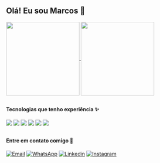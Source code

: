 ## Olá! Eu sou Marcos 👋

<a href="https://github.com/MarcosSC00">
  <img height=200 align="center" src="https://github-readme-stats.vercel.app/api?username=MarcosSC00&theme=transparent&show_icons=true"/>
</a>
<a href="https://github.com/MarcosSC00">
  <img height=200 align="center" src="https://github-readme-stats.vercel.app/api/top-langs?username=MarcosSC00&layout=compact&langs_count=8&card_width=320&theme=transparent" />
</a>

##

#### Tecnologias que tenho experiência ✨
<div style="display:inline_block">
  <img src="https://img.shields.io/badge/CSS3-1572?style=for-the-badge&logo=css3&logoColor=white"/>
<img src="https://img.shields.io/badge/HTML5-E34F26?style=for-the-badge&logo=html5&logoColor=white"/>
<img src="https://img.shields.io/badge/JavaScript-F7DF1E?style=for-the-badge&logo=javascript&logoColor=black"/>
<img src="https://img.shields.io/badge/Java-ED8B00?style=for-the-badge&logo=openjdk&logoColor=white"/>
<img src="https://img.shields.io/badge/Spring-6DB33F?style=for-the-badge&logo=spring&logoColor=white"/>
<img src="https://img.shields.io/badge/MySQL-1572B6?style=for-the-badge&logo=mysql&logoColor=white"/>

</div>

##

#### Entre em contato comigo 🙋

[![Email](https://img.shields.io/badge/Gmail-D14836?style=for-the-badge&logo=gmail&logoColor=white)](mailto:msilvachaves02@gmail.com)
[![WhatsApp](https://img.shields.io/badge/WhatsApp-25D366?style=for-the-badge&logo=whatsapp&logoColor=white)](https://wa.me/5598982488698)
[![Linkedin](https://img.shields.io/badge/LinkedIn-0077B5?style=for-the-badge&logo=linkedin&logoColor=white)](https://www.linkedin.com/in/marcos-silva-chaves/)
[![Instagram](https://img.shields.io/badge/Instagram-E4405F?style=for-the-badge&logo=instagram&logoColor=white)](https://www.instagram.com/marcos_silva_chaves)
